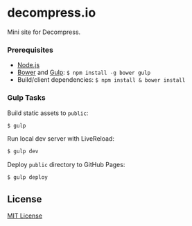 # decompress.io

Mini site for Decompress.

### Prerequisites

 - [Node.js](http://nodejs.org)
 - [Bower](http://bower.io) and [Gulp](http://gulpjs.com): `$ npm install -g bower gulp`
 - Build/client dependencies: `$ npm install & bower install`

### Gulp Tasks

Build static assets to `public`:

```bash
$ gulp
```

Run local dev server with LiveReload:

```bash
$ gulp dev
```

Deploy `public` directory to GitHub Pages:

```bash
$ gulp deploy
```

## License

[MIT License](http://en.wikipedia.org/wiki/MIT_License)
